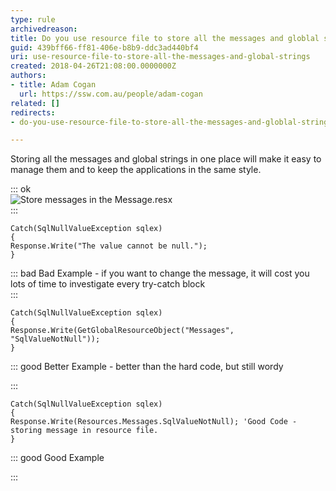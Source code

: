 ```yaml
---
type: rule
archivedreason: 
title: Do you use resource file to store all the messages and globlal strings?
guid: 439bff66-ff81-406e-b8b9-ddc3ad440bf4
uri: use-resource-file-to-store-all-the-messages-and-global-strings
created: 2018-04-26T21:08:00.0000000Z
authors:
- title: Adam Cogan
  url: https://ssw.com.au/people/adam-cogan
related: []
redirects:
- do-you-use-resource-file-to-store-all-the-messages-and-globlal-strings

---
```


Storing all the messages and global strings in one place will make it easy to manage them and to keep the applications in the same style.


<!--endintro-->


::: ok  
![Store messages in the Message.resx](Code\_StoreMessage.jpg)  
:::



```
Catch(SqlNullValueException sqlex)
{
Response.Write("The value cannot be null.");
}
```




::: bad
Bad Example - if you want to change the message, it will cost you lots of time to investigate every try-catch block  
:::



```
Catch(SqlNullValueException sqlex)
{
Response.Write(GetGlobalResourceObject("Messages", "SqlValueNotNull"));
}
```




::: good
Better Example - better than the hard code, but still wordy

:::



```
Catch(SqlNullValueException sqlex)
{
Response.Write(Resources.Messages.SqlValueNotNull); 'Good Code - storing message in resource file. 
}
```




::: good
Good Example 

:::
